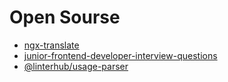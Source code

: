 # Open Sourse

- [ngx-translate](https://github.com/ngx-translate/core)
- [junior-frontend-developer-interview-questions](https://github.com/litwin90/junior-frontend-developer-interview-questions)
- [@linterhub/usage-parser](https://www.npmjs.com/package/@linterhub/usage-parser)